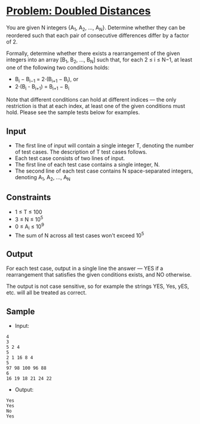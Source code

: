 # [Problem: Doubled Distances](https://www.codechef.com/problems/DOUBLEDDIST)

You are given N integers {A<sub>1</sub>, A<sub>2</sub>, ..., A<sub>N</sub>}. Determine whether they can be reordered such that each pair of consecutive differences differ by a factor of 2.

Formally, determine whether there exists a rearrangement of the given integers into an array 
[B<sub>1</sub>, B<sub>2</sub>, ..., B<sub>N</sub>] such that, for each 2 ≤ i ≤ N−1, at least one of the following two conditions holds:
- B<sub>i</sub> − B<sub>i−1</sub> = 2⋅(B<sub>i+1</sub> − B<sub>i</sub>), or
- 2⋅(B<sub>i</sub> - B<sub>i+1</sub>) = B<sub>i+1</sub> − B<sub>i</sub>

Note that different conditions can hold at different indices — the only restriction is that at each index, at least one of the given conditions must hold. Please see the sample tests below for examples.

## Input

- The first line of input will contain a single integer T, denoting the number of test cases. The description of T test cases follows.
- Each test case consists of two lines of input.
- The first line of each test case contains a single integer, N.
- The second line of each test case contains N space-separated integers, denoting A<sub>1</sub>, A<sub>2</sub>, ..., A<sub>N</sub>

## Constraints

- 1 ≤ T ≤ 100
- 3 ≤ N ≤ 10<sup>5</sup>
- 0 ≤ A<sub>i</sub> ≤ 10<sup>9</sup>
- The sum of N across all test cases won't exceed 10<sup>5</sup>

## Output

For each test case, output in a single line the answer — YES if a rearrangement that satisfies the given conditions exists, and NO otherwise.

The output is not case sensitive, so for example the strings YES, Yes, yES, etc. will all be treated as correct.

## Sample

- Input:
```
4
3
5 2 4
5
2 1 16 8 4
5
97 98 100 96 88
6
16 19 18 21 24 22
```

- Output:
```
Yes
Yes
No
Yes
```
